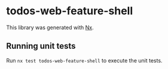 # todos-web-feature-shell

This library was generated with [Nx](https://nx.dev).

## Running unit tests

Run `nx test todos-web-feature-shell` to execute the unit tests.
